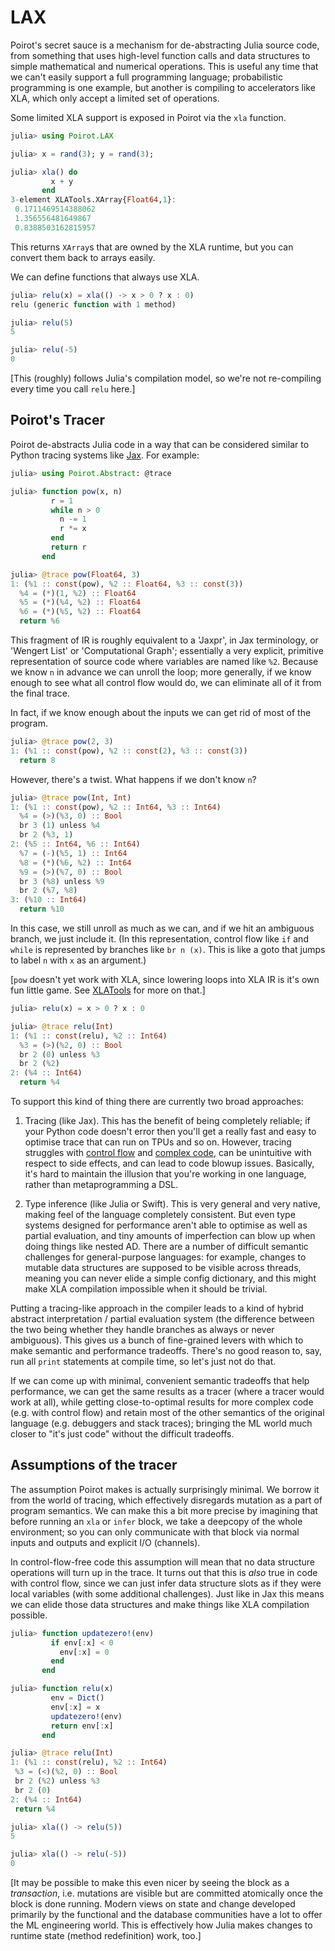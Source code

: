# LAX

Poirot's secret sauce is a mechanism for de-abstracting Julia source code, from
something that uses high-level function calls and data structures to simple
mathematical and numerical operations. This is useful any time that we can't
easily support a full programming language; probabilistic programming is one
example, but another is compiling to accelerators like XLA, which only accept a
limited set of operations.

Some limited XLA support is exposed in Poirot via the `xla` function.

```julia
julia> using Poirot.LAX

julia> x = rand(3); y = rand(3);

julia> xla() do
         x + y
       end
3-element XLATools.XArray{Float64,1}:
 0.1711469514388062
 1.356556481649867
 0.8388503162815957
```

This returns `XArray`s that are owned by the XLA runtime, but you can convert
them back to arrays easily.

We can define functions that always use XLA.

```julia
julia> relu(x) = xla(() -> x > 0 ? x : 0)
relu (generic function with 1 method)

julia> relu(5)
5

julia> relu(-5)
0
```

[This (roughly) follows Julia's compilation model, so we're not re-compiling
every time you call `relu` here.]

## Poirot's Tracer

Poirot de-abstracts Julia code in a way that can be considered similar to Python
tracing systems like [Jax](https://github.com/google/jax). For example:

```julia
julia> using Poirot.Abstract: @trace

julia> function pow(x, n)
         r = 1
         while n > 0
           n -= 1
           r *= x
         end
         return r
       end

julia> @trace pow(Float64, 3)
1: (%1 :: const(pow), %2 :: Float64, %3 :: const(3))
  %4 = (*)(1, %2) :: Float64
  %5 = (*)(%4, %2) :: Float64
  %6 = (*)(%5, %2) :: Float64
  return %6
```

This fragment of IR is roughly equivalent to a 'Jaxpr', in Jax terminology, or
'Wengert List' or 'Computational Graph'; essentially a very explicit, primitive
representation of source code where variables are named like `%2`. Because we
know `n` in advance we can unroll the loop; more generally, if we know enough to
see what all control flow would do, we can eliminate all of it from the final
trace.

In fact, if we know enough about the inputs we can get rid of most of the
program.

```julia
julia> @trace pow(2, 3)
1: (%1 :: const(pow), %2 :: const(2), %3 :: const(3))
  return 8
```

However, there's a twist. What happens if we don't know `n`?

```julia
julia> @trace pow(Int, Int)
1: (%1 :: const(pow), %2 :: Int64, %3 :: Int64)
  %4 = (>)(%3, 0) :: Bool
  br 3 (1) unless %4
  br 2 (%3, 1)
2: (%5 :: Int64, %6 :: Int64)
  %7 = (-)(%5, 1) :: Int64
  %8 = (*)(%6, %2) :: Int64
  %9 = (>)(%7, 0) :: Bool
  br 3 (%8) unless %9
  br 2 (%7, %8)
3: (%10 :: Int64)
  return %10
```

In this case, we still unroll as much as we can, and if we hit an ambiguous
branch, we just include it. (In this representation, control flow like `if` and
`while` is represented by branches like `br n (x)`. This is like a goto that
jumps to label `n` with `x` as an argument.)

[`pow` doesn't yet work with XLA, since lowering loops into XLA IR is it's own
fun little game. See [XLATools](https://github.com/MikeInnes/XLATools.jl) for
more on that.]

```julia
julia> relu(x) = x > 0 ? x : 0

julia> @trace relu(Int)
1: (%1 :: const(relu), %2 :: Int64)
  %3 = (>)(%2, 0) :: Bool
  br 2 (0) unless %3
  br 2 (%2)
2: (%4 :: Int64)
  return %4
```

To support this kind of thing there are currently two broad approaches:

1. Tracing (like Jax). This has the benefit of being completely reliable; if
your Python code doesn't error then you'll get a really fast and easy to
optimise trace that can run on TPUs and so on. However, tracing
struggles with [control
flow](https://jax.readthedocs.io/en/latest/notebooks/Common_Gotchas_in_JAX.html#%F0%9F%94%AA-Control-Flow)
and [complex code](https://github.com/google/jax/issues/2048), can be
unintuitive with respect to side effects, and can lead to code blowup issues.
Basically, it's hard to maintain the illusion that you're working in one
language, rather than metaprogramming a DSL.

2. Type inference (like Julia or Swift). This is very general and very native,
making feel of the language completely consistent. But even type systems
designed for performance aren't able to optimise as well as partial evaluation,
and tiny amounts of imperfection can blow up when doing things like nested AD.
There are a number of difficult semantic challenges for general-purpose
languages: for example, changes to mutable data structures are supposed to be
visible across threads, meaning you can never elide a simple config dictionary,
and this might make XLA compilation impossible when it should be trivial.

Putting a tracing-like approach in the compiler leads to a kind of hybrid
abstract interpretation / partial evaluation system (the difference between the
two being whether they handle branches as always or never ambiguous). This gives
us a bunch of fine-grained levers with which to make semantic and performance
tradeoffs. There's no good reason to, say, run all `print` statements at
compile time, so let's just not do that.

If we can come up with minimal, convenient semantic tradeoffs that help
performance, we can get the same results as a tracer (where a tracer would work
at all), while getting close-to-optimal results for more complex code (e.g. with
control flow) and retain most of the other semantics of the original language
(e.g. debuggers and stack traces); bringing the ML world much closer to "it's
just code" without the difficult tradeoffs.

## Assumptions of the tracer

The assumption Poirot makes is actually surprisingly minimal. We borrow it from
the world of tracing, which effectively disregards mutation as a part of program
semantics. We can make this a bit more precise by imagining that before running
an `xla` or `infer` block, we take a deepcopy of the whole environment; so you
can only communicate with that block via normal inputs and outputs and explicit
I/O (channels).

In control-flow-free code this assumption will mean that no data structure
operations will turn up in the trace. It turns out that this is _also_ true in
code with control flow, since we can just infer data structure slots as if they
were local variables (with some additional challenges). Just like in Jax this
means we can elide those data structures and make things like XLA compilation
possible.

```julia
julia> function updatezero!(env)
         if env[:x] < 0
           env[:x] = 0
         end
       end

julia> function relu(x)
         env = Dict()
         env[:x] = x
         updatezero!(env)
         return env[:x]
       end

julia> @trace relu(Int)
1: (%1 :: const(relu), %2 :: Int64)
 %3 = (<)(%2, 0) :: Bool
 br 2 (%2) unless %3
 br 2 (0)
2: (%4 :: Int64)
 return %4

julia> xla(() -> relu(5))
5

julia> xla(() -> relu(-5))
0
```

[It may be possible to make this even nicer by seeing the block as a
_transaction_, i.e.  mutations are visible but are committed atomically once the
block is done running. Modern views on state and change developed primarily by
the functional and the database communities have a lot to offer the ML
engineering world. This is effectively how Julia makes changes to runtime state
(method redefinition) work, too.]
